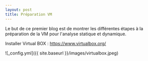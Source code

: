 ```yaml
---
layout: post
title: Préparation VM
---
```


Le but de ce premier blog est de montrer les différentes étapes à la préparation de la VM pour l'analyse statique et dynamique.

Installer  Virtual BOX : https://www.virtualbox.org/

![_config.yml]({{ site.baseurl }}/images/virtualbox.jpeg)


